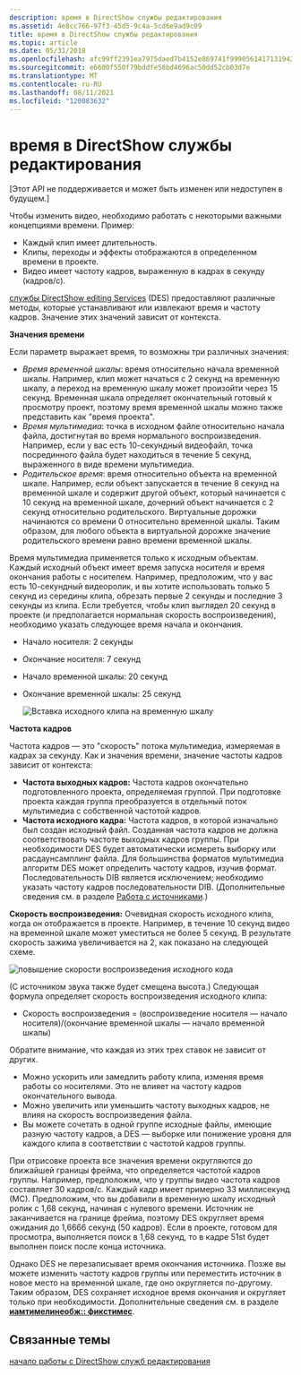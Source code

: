 ```yaml
---
description: время в DirectShow службы редактирования
ms.assetid: 4e8cc766-97f3-45d5-9c4a-5cd6e9ad9c09
title: время в DirectShow службы редактирования
ms.topic: article
ms.date: 05/31/2018
ms.openlocfilehash: afc99ff2391ea7975daed7b4152e869741f9990561417131942c4d86e904fca8
ms.sourcegitcommit: e6600f550f79bddfe58bd4696ac50dd52cb03d7e
ms.translationtype: MT
ms.contentlocale: ru-RU
ms.lasthandoff: 08/11/2021
ms.locfileid: "120083632"
---
```

# <a name="time-in-directshow-editing-services"></a>время в DirectShow службы редактирования

\[Этот API не поддерживается и может быть изменен или недоступен в будущем.\]

Чтобы изменить видео, необходимо работать с некоторыми важными концепциями времени. Пример:

-   Каждый клип имеет длительность.
-   Клипы, переходы и эффекты отображаются в определенном времени в проекте.
-   Видео имеет частоту кадров, выраженную в кадрах в секунду (кадров/с).

[службы DirectShow editing Services](directshow-editing-services.md) (DES) предоставляют различные методы, которые устанавливают или извлекают время и частоту кадров. Значение этих значений зависит от контекста.

**Значения времени**

Если параметр выражает время, то возможны три различных значения:

-   *Время временной шкалы*: время относительно начала временной шкалы. Например, клип может начаться с 2 секунд на временную шкалу, а переход на временную шкалу может произойти через 15 секунд. Временная шкала определяет окончательный готовый к просмотру проект, поэтому время временной шкалы можно также представить как "время проекта".
-   *Время мультимедиа*: точка в исходном файле относительно начала файла, достигнутая во время нормального воспроизведения. Например, если у вас есть 10-секундный видеофайл, точка посрединного файла будет находиться в течение 5 секунд, выраженного в виде времени мультимедиа.
-   *Родительское время*: время относительно объекта на временной шкале. Например, если объект запускается в течение 8 секунд на временной шкале и содержит другой объект, который начинается с 10 секунд на временной шкале, дочерний объект начинается с 2 секунд относительно родительского. Виртуальные дорожки начинаются со времени 0 относительно временной шкалы. Таким образом, для любого объекта в виртуальной дорожке значение родительского времени равно времени временной шкалы.

Время мультимедиа применяется только к исходным объектам. Каждый исходный объект имеет время запуска носителя и время окончания работы с носителем. Например, предположим, что у вас есть 10-секундный видеоролик, и вы хотите использовать только 5 секунд из середины клипа, обрезать первые 2 секунды и последние 3 секунды из клипа. Если требуется, чтобы клип выглядел 20 секунд в проекте (и предполагается нормальная скорость воспроизведения), необходимо указать следующее время начала и окончания.

-   Начало носителя: 2 секунды
-   Окончание носителя: 7 секунд
-   Начало временной шкалы: 20 секунд
-   Окончание временной шкалы: 25 секунд

    ![Вставка исходного клипа на временную шкалу](images/des-time1.png)

**Частота кадров**

Частота кадров — это "скорость" потока мультимедиа, измеряемая в кадрах за секунду. Как и значения времени, значение частоты кадров зависит от контекста:

-   **Частота выходных кадров:** Частота кадров окончательно подготовленного проекта, определяемая группой. При подготовке проекта каждая группа преобразуется в отдельный поток мультимедиа с собственной частотой кадров.
-   **Частота исходного кадра:** Частота кадров, в которой изначально был создан исходный файл. Созданная частота кадров не должна соответствовать частоте выходных кадров группы. При необходимости DES будет автоматически исмереть выборку или расдаунсамплинг файла. Для большинства форматов мультимедиа алгоритм DES может определить частоту кадров, изучив формат. Последовательность DIB является исключением; необходимо указать частоту кадров последовательности DIB. (Дополнительные сведения см. в разделе [Работа с источниками](working-with-sources.md).)

**Скорость воспроизведения:** Очевидная скорость исходного клипа, когда он отображается в проекте. Например, в течение 10 секунд видео на временной шкале может уместиться не более 5 секунд. В результате скорость зажима увеличивается на 2, как показано на следующей схеме.

![повышение скорости воспроизведения исходного кода](images/des-time2.png)

(С источником звука также будет смещена высота.) Следующая формула определяет скорость воспроизведения исходного клипа:

-   Скорость воспроизведения = (воспроизведение носителя — начало носителя)/(окончание временной шкалы — начало временной шкалы)

Обратите внимание, что каждая из этих трех ставок не зависит от других.

-   Можно ускорить или замедлить работу клипа, изменяя время работы со носителями. Это не влияет на частоту кадров окончательного вывода.
-   Можно увеличить или уменьшить частоту выходных кадров, не влияя на скорость воспроизведения файла.
-   Вы можете сочетать в одной группе исходные файлы, имеющие разную частоту кадров, а DES — выборке или понижение уровня для каждого клипа в соответствии с частотой кадров группы.

При отрисовке проекта все значения времени округляются до ближайшей границы фрейма, что определяется частотой кадров группы. Например, предположим, что у группы видео частота кадров составляет 30 кадров/с. Каждый кадр имеет примерно 33 миллисекунд (МС). Предположим, что вы добавили в временную шкалу исходный ролик с 1,68 секунд, начиная с нулевого времени. Источник не заканчивается на границе фрейма, поэтому DES округляет время ожидания до 1,6666 секунд (50 кадров). Если в проекте, готовом для просмотра, выполняется поиск в 1,68 секунд, то в кадре 51st будет выполнен поиск после конца источника.

Однако DES не перезаписывает время окончания источника. Позже вы можете изменить частоту кадров группы или переместить источник в новое место на временной шкале, где оно округляется по-другому. Таким образом, DES сохраняет исходное время окончания и округляет только при необходимости. Дополнительные сведения см. в разделе [**иамтимелинеобж:: фикстимес**](iamtimelineobj-fixtimes.md).

## <a name="related-topics"></a>Связанные темы

<dl> <dt>

[начало работы с DirectShow служб редактирования](getting-started-with-directshow-editing-services.md)
</dt> </dl>

 

 



